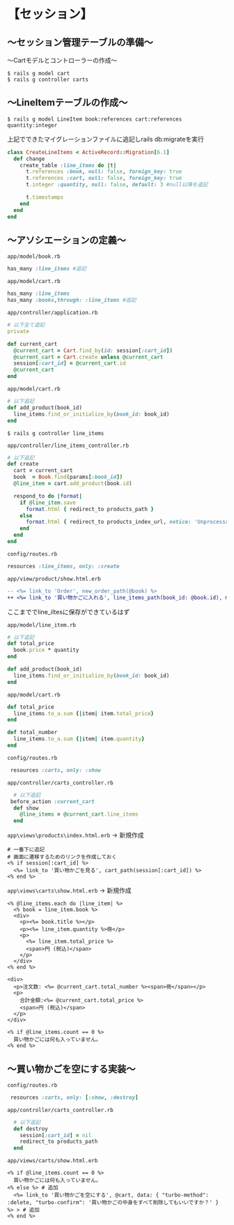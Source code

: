 # 【セッション】
## ～セッション管理テーブルの準備～

～Cartモデルとコントローラーの作成～
```
$ rails g model cart
$ rails g controller carts
```

## ～LineItemテーブルの作成～
```
$ rails g model LineItem book:references cart:references quantity:integer
```

上記でできたマイグレーションファイルに追記しrails db:migrateを実行
```rb
class CreateLineItems < ActiveRecord::Migration[6.1]
  def change
    create_table :line_items do |t|
      t.references :book, null: false, foreign_key: true
      t.references :cart, null: false, foreign_key: true
      t.integer :quantity, null: false, default: 3 #null以降を追記

      t.timestamps
    end
  end
end
```

## ～アソシエーションの定義～
`app/model/book.rb`
```rb
has_many :line_items #追記
```

`app/model/cart.rb`
```rb
has_many :line_items
has_many :books,through: :line_items #追記
```

`app/controller/application.rb`
```rb
# 以下全て追記
private

def current_cart
  @current_cart = Cart.find_by(id: session[:cart_id])
  @current_cart = Cart.create unless @current_cart
  session[:cart_id] = @current_cart.id
  @current_cart
end
```


`app/model/cart.rb`
```rb
# 以下追記
def add_product(book_id)
  line_items.find_or_initialize_by(book_id: book_id)
end
```

```
$ rails g controller line_items
```

`app/controller/line_items_controller.rb`
```rb
# 以下追記
def create
  cart = current_cart
  book  = Book.find(params[:book_id])
  @line_item = cart.add_product(book.id)

  respond_to do |format|
    if @line_item.save
      format.html { redirect_to products_path }
    else
      format.html { redirect_to products_index_url, notice: 'Unprocessable entity.' }
    end
  end
end
```

`config/routes.rb`
```rb
resources :line_items, only: :create
```

`app/view/product/show.html.erb`
```diff
-- <%= link_to 'Order', new_order_path(@book) %>
++ <%= link_to '買い物かごに入れる', line_items_path(book_id: @book.id), method: :post %>
```

ここまででline_iltesに保存ができているはず

`app/model/line_item.rb`
```rb
# 以下追記
def total_price
  book.price * quantity
end

def add_product(book_id)
  line_items.find_or_initialize_by(book_id: book_id)
end
```

`app/model/cart.rb`
```rb
def total_price
  line_items.to_a.sum {|item| item.total_price}
end

def total_number
  line_items.to_a.sum {|item| item.quantity}
end
```

`config/routes.rb`
```rb
 resources :carts, only: :show
```

`app/controller/carts_controller.rb`
```rb
  # 以下追記
 before_action :current_cart
  def show
    @line_items = @current_cart.line_items
  end
```
`app\views\products\index.html.erb` → 新規作成
```erb
# 一番下に追記
# 画面に遷移するためのリンクを作成しておく
<% if session[:cart_id] %>
  <%= link_to '買い物かごを見る', cart_path(session[:cart_id]) %>
<% end %>
```

`app\views\carts\show.html.erb` → 新規作成
```erb
<% @line_items.each do |line_item| %>
  <% book = line_item.book %>
  <div>
    <p><%= book.title %></p>
    <p><%= line_item.quantity %>冊</p>
    <p>
      <%= line_item.total_price %>
      <span>円 (税込)</span>
    </p>
  </div>
<% end %>

<div>
  <p>注文数: <%= @current_cart.total_number %><span>冊</span></p>
  <p>
    合計金額:<%= @current_cart.total_price %>
    <span>円 (税込)</span>
  </p>
</div>

<% if @line_items.count == 0 %>
  買い物かごには何も入っていません。
<% end %>
```

## ～買い物かごを空にする実装～
`config/routes.rb`
```rb
 resources :carts, only: [:show, :destroy]
```

`app/controller/carts_controller.rb`
```rb
  # 以下追記
  def destroy
    session[:cart_id] = nil
    redirect_to products_path
  end
```

`app/views/carts/show.html.erb`
``` 
<% if @line_items.count == 0 %>
  買い物かごには何も入っていません。
<% else %> # 追加
  <%= link_to '買い物かごを空にする', @cart, data: { "turbo-method": :delete, "turbo-confirm": '買い物かごの中身をすべて削除してもいいですか？' } %> > # 追加
<% end %>  
```
